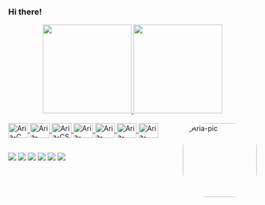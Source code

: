 ### Hi there!

<div align="center">
  <a href="https://github.com/erednasyl">
  <img height="180em" src="https://github-readme-stats.vercel.app/api?username=erednasyl&show_icons=true&theme=blueberry&include_all_commits=true&count_private=true&hide_border=true"/>
  <img height="180em" src="https://github-readme-stats.vercel.app/api/top-langs/?username=erednasyl&layout=compact&langs_count=7&theme=blueberry&hide_border=true"/>
</div>
<div style="display: inline_block"><br>
  <img align="center" alt="Aria-C" height="30" width="40" src="https://cdn.jsdelivr.net/gh/devicons/devicon/icons/c/c-original.svg">
  <img align="center" alt="Aria-CPP" height="30" width="40" src="https://cdn.jsdelivr.net/gh/devicons/devicon/icons/cplusplus/cplusplus-original.svg">
  <img align="center" alt="Aria-CS" height="30" width="40" src="https://cdn.jsdelivr.net/gh/devicons/devicon/icons/csharp/csharp-original.svg">
  <img align="center" alt="Aria-JAVA" height="30" width="40" src="https://cdn.jsdelivr.net/gh/devicons/devicon/icons/java/java-original.svg">
  <img align="center" alt="Aria-OPENGL" height="30" width="40" src="https://cdn.jsdelivr.net/gh/devicons/devicon/icons/opengl/opengl-original.svg">
  <img align="center" alt="Aria-UNITY" height="30" width="40" src="https://cdn.jsdelivr.net/gh/devicons/devicon/icons/unity/unity-original.svg">
  <img align="center" alt="Aria-BLENDER" height="30" width="40" src="https://cdn.jsdelivr.net/gh/devicons/devicon/icons/blender/blender-original.svg">
  <img align="right" alt="Aria-pic" height="150" style="border-radius:50px;" src="https://cdn.ko-fi.com/cdn/useruploads/42c97622-c437-4e72-946f-cfcbe3013fa8.png">
</div>
  
##
<div> 
  <a href="https://www.youtube.com/channel/UC_-uuuZbY0AAt9CViNzvc-Q" target="_blank"><img src="https://img.shields.io/badge/YouTube-FF0000?style=for-the-badge&logo=youtube&logoColor=white" target="_blank"></a>
  <a href="https://instagram.com/rafaballerini" target="_blank"><img src="https://img.shields.io/badge/-Instagram-%23E4405F?style=for-the-badge&logo=instagram&logoColor=white" target="_blank"></a>
 	<a href="https://www.twitch.tv/rafaballerinii" target="_blank"><img src="https://img.shields.io/badge/Twitch-9146FF?style=for-the-badge&logo=twitch&logoColor=white" target="_blank"></a>
 <a href="https://discord.gg/wagxzStdcR" target="_blank"><img src="https://img.shields.io/badge/Discord-7289DA?style=for-the-badge&logo=discord&logoColor=white" target="_blank"></a> 
  <a href = "mailto:contatorafaballerini@gmail.com"><img src="https://img.shields.io/badge/-Gmail-%23333?style=for-the-badge&logo=gmail&logoColor=white" target="_blank"></a>
  <a href="https://www.linkedin.com/in/rafaella-ballerini-45875016a" target="_blank"><img src="https://img.shields.io/badge/-LinkedIn-%230077B5?style=for-the-badge&logo=linkedin&logoColor=white" target="_blank"></a>
</div>
